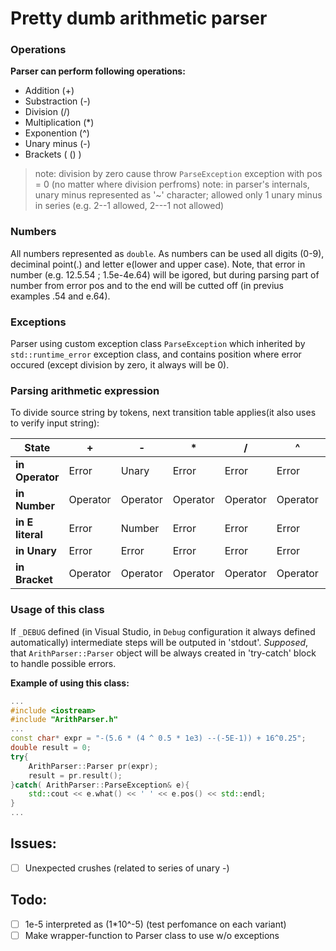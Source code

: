 # Pretty dumb arithmetic parser

### Operations
**Parser can perform following operations:**
- Addition (+)
- Substraction (-)
- Division (/) 
- Multiplication (*)
- Exponention (^)	
- Unary minus (-)	
- Brackets ( () )
> note: division by zero cause throw ``ParseException`` exception with pos = 0 (no matter where division perfroms)
> note: in parser's internals, unary minus represented as '~' character; allowed only 1 unary minus in series (e.g. 2--1 allowed, 2---1 not allowed)

### Numbers
All numbers represented as ``double``. As numbers can be used all digits (0-9), deciminal point(.) and letter e(lower and upper case). Note, that error in number (e.g. 12.5.54 ; 1.5e-4e.64) will be igored, but during parsing part of number from error pos and to the end will be cutted off (in previus examples .54 and e.64).

### Exceptions
Parser using custom exception class ``ParseException`` which inherited by ``std::runtime_error`` exception class, and contains position where error occured (except division by zero, it always will be 0).

### Parsing arithmetic expression
To divide source string by tokens, next transition table applies(it also uses to verify input string):

|      State	  |     +    |     -    |     *    |     /    |     ^    |     (    |    )    |  num . |    E e    |
| --------------- | -------- | -------- | -------- | -------- | -------- | -------- | ------- | ------ | --------- |
| **in Operator** | Error    | Unary    | Error    | Error    | Error    | Operator | Error   | Number | Error     |
| **in Number**   | Operator | Operator | Operator | Operator | Operator | Error    | Bracket | Number | E literal |
| **in E literal**| Error    | Number   | Error    | Error    | Error    | Error    | Error   | Number | Error     |
| **in Unary** 	  | Error    | Error    | Error    | Error    | Error    | Operator | Error   | Number | Error     |	
| **in Bracket**  | Operator | Operator | Operator | Operator | Operator | Error    | Bracket | Error  | Error     |

### Usage of this class
If ``_DEBUG`` defined (in Visual Studio, in ``Debug`` configuration it always defined automatically) intermediate steps will be outputed in 'stdout'.
*Supposed*, that ``ArithParser::Parser`` object will be always created in 'try-catch' block to handle possible errors.

**Example of using this class:**
```c++
...
#include <iostream>
#include "ArithParser.h"
...
const char* expr = "-(5.6 * (4 ^ 0.5 * 1e3) --(-5E-1)) + 16^0.25";
double result = 0;
try{
	ArithParser::Parser pr(expr);
	result = pr.result();
}catch( ArithParser::ParseException& e){
	std::cout << e.what() << ' ' << e.pos() << std::endl;
}
...
```

## Issues:
- [ ] Unexpected crushes (related to series of unary -)

## Todo:
- [ ] 1e-5 interpreted as (1*10^-5) (test perfomance on each variant)
- [ ] Make wrapper-function to Parser class to use w/o exceptions
